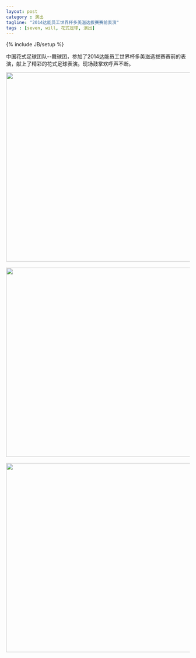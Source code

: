 ```yaml
---
layout: post
category : 演出
tagline: "2014达能员工世界杯多美滋选拔赛赛前表演"
tags : [seven, will, 花式足球, 演出]
---
```

{% include JB/setup %}

中国花式足球团队--舞球团，参加了2014达能员工世界杯多美滋选拔赛赛前的表演，献上了精彩的花式足球表演。现场鼓掌欢呼声不断。
<div>
<img src="http://s13.sinaimg.cn/mw690/001T406egy6EQSsdHVa1c&amp;690" width="690" height="517"><br>
<br>
<img src="http://s4.sinaimg.cn/mw690/001T406egy6EQSwZYWv73&amp;690" width="690" height="517"><br>
<br>
<img src="http://s12.sinaimg.cn/mw690/001T406egy6EQSzxd479b&amp;690" width="690" height="517"><br>
<br>
</div>
